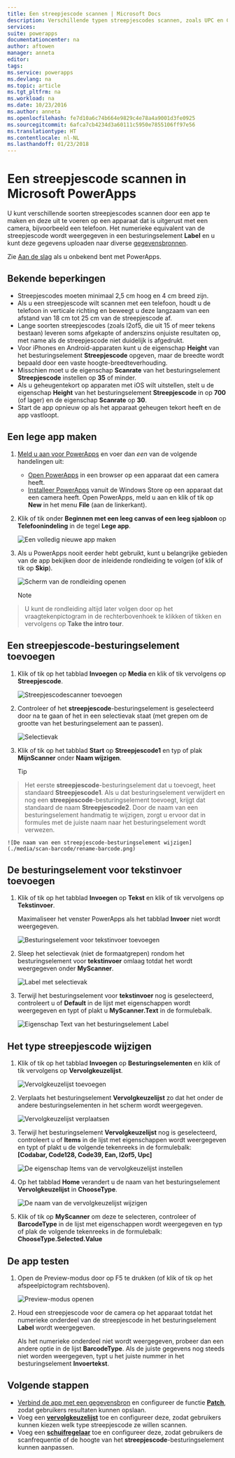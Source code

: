 ```yaml
---
title: Een streepjescode scannen | Microsoft Docs
description: Verschillende typen streepjescodes scannen, zoals UPC en Codabar
services: 
suite: powerapps
documentationcenter: na
author: aftowen
manager: anneta
editor: 
tags: 
ms.service: powerapps
ms.devlang: na
ms.topic: article
ms.tgt_pltfrm: na
ms.workload: na
ms.date: 10/23/2016
ms.author: anneta
ms.openlocfilehash: fe7d10a6c74b664e9829c4e78a4a9001d3fe0925
ms.sourcegitcommit: 6afca7cb4234d3a60111c5950e7855106ff97e56
ms.translationtype: HT
ms.contentlocale: nl-NL
ms.lasthandoff: 01/23/2018
---
```

# <a name="scan-a-barcode-in-microsoft-powerapps"></a>Een streepjescode scannen in Microsoft PowerApps
U kunt verschillende soorten streepjescodes scannen door een app te maken en deze uit te voeren op een apparaat dat is uitgerust met een camera, bijvoorbeeld een telefoon. Het numerieke equivalent van de streepjescode wordt weergegeven in een besturingselement **Label** en u kunt deze gegevens uploaden naar diverse [gegevensbronnen](connections-list.md).

Zie [Aan de slag](getting-started.md) als u onbekend bent met PowerApps.

## <a name="known-limitations"></a>Bekende beperkingen
* Streepjescodes moeten minimaal 2,5 cm hoog en 4 cm breed zijn.
* Als u een streepjescode wilt scannen met een telefoon, houdt u de telefoon in verticale richting en beweegt u deze langzaam van een afstand van 18 cm tot 25 cm van de streepjescode af.
* Lange soorten streepjescodes (zoals I2of5, die uit 15 of meer tekens bestaan) leveren soms afgekapte of anderszins onjuiste resultaten op, met name als de streepjescode niet duidelijk is afgedrukt.
* Voor iPhones en Android-apparaten kunt u de eigenschap **Height** van het besturingselement **Streepjescode** opgeven, maar de breedte wordt bepaald door een vaste hoogte-breedteverhouding.
* Misschien moet u de eigenschap **Scanrate** van het besturingselement **Streepjescode** instellen op **35** of minder.
* Als u geheugentekort op apparaten met iOS wilt uitstellen, stelt u de eigenschap **Height** van het besturingselement **Streepjescode** in op **700** (of lager) en de eigenschap **Scanrate** op **30**.
* Start de app opnieuw op als het apparaat geheugen tekort heeft en de app vastloopt.

## <a name="create-a-blank-app"></a>Een lege app maken
1. [Meld u aan voor PowerApps](signup-for-powerapps.md) en voer dan *een* van de volgende handelingen uit:

   * [Open PowerApps](https://create.powerapps.com/api/start) in een browser op een apparaat dat een camera heeft.
   * [Installeer PowerApps](http://aka.ms/powerappsinstall) vanuit de Windows Store op een apparaat dat een camera heeft. Open PowerApps, meld u aan en klik of tik op **New** in het menu **File** (aan de linkerkant).

2. Klik of tik onder **Beginnen met een leeg canvas of een leeg sjabloon** op **Telefoonindeling** in de tegel **Lege app**.

    ![Een volledig nieuwe app maken](./media/scan-barcode/create-from-blank.png)

3. Als u PowerApps nooit eerder hebt gebruikt, kunt u belangrijke gebieden van de app bekijken door de inleidende rondleiding te volgen (of klik of tik op **Skip**).

    ![Scherm van de rondleiding openen](./media/scan-barcode/quick-tour.png)

    > [!NOTE]
> U kunt de rondleiding altijd later volgen door op het vraagtekenpictogram in de rechterbovenhoek te klikken of tikken en vervolgens op **Take the intro tour**.

## <a name="add-a-barcode-control"></a>Een streepjescode-besturingselement toevoegen
1. Klik of tik op het tabblad **Invoegen** op **Media** en klik of tik vervolgens op **Streepjescode**.

    ![Streepjescodescanner toevoegen](./media/scan-barcode/add-scanner.png)

2. Controleer of het **streepjescode**-besturingselement is geselecteerd door na te gaan of het in een selectievak staat (met grepen om de grootte van het besturingselement aan te passen).

    ![Selectievak](./media/scan-barcode/selection-box.png)

3. Klik of tik op het tabblad **Start** op **Streepjescode1** en typ of plak **MijnScanner** onder **Naam wijzigen**.

    > [!TIP]
> Het eerste **streepjescode**-besturingselement dat u toevoegt, heet standaard **Streepjescode1**. Als u dat besturingselement verwijdert en nog een **streepjescode**-besturingselement toevoegt, krijgt dat standaard de naam **Streepjescode2**. Door de naam van een besturingselement handmatig te wijzigen, zorgt u ervoor dat in formules met de juiste naam naar het besturingselement wordt verwezen.

    ![De naam van een streepjescode-besturingselement wijzigen](./media/scan-barcode/rename-barcode.png)

## <a name="add-a-text-input-control"></a>De besturingselement voor tekstinvoer toevoegen
1. Klik of tik op het tabblad **Invoegen** op **Tekst** en klik of tik vervolgens op **Tekstinvoer**.

    Maximaliseer het venster PowerApps als het tabblad **Invoer** niet wordt weergegeven.

    ![Besturingselement voor tekstinvoer toevoegen](./media/scan-barcode/add-text-input.png)

2. Sleep het selectievak (niet de formaatgrepen) rondom het besturingselement voor **tekstinvoer** omlaag totdat het wordt weergegeven onder **MyScanner**.

    ![Label met selectievak](./media/scan-barcode/move-input-text.png)

3. Terwijl het besturingselement voor **tekstinvoer** nog is geselecteerd, controleert u of **Default** in de lijst met eigenschappen wordt weergegeven en typt of plakt u **MyScanner.Text** in de formulebalk.

    ![Eigenschap Text van het besturingselement Label](./media/scan-barcode/default-text.png)

## <a name="change-the-barcode-type"></a>Het type streepjescode wijzigen
1. Klik of tik op het tabblad **Invoegen** op **Besturingselementen** en klik of tik vervolgens op **Vervolgkeuzelijst**.

    ![Vervolgkeuzelijst toevoegen](./media/scan-barcode/insert-dropdown.png)

2. Verplaats het besturingselement **Vervolgkeuzelijst** zo dat het onder de andere besturingselementen in het scherm wordt weergegeven.

    ![Vervolgkeuzelijst verplaatsen](./media/scan-barcode/move-dropdown.png)

3. Terwijl het besturingselement **Vervolgkeuzelijst** nog is geselecteerd, controleert u of **Items** in de lijst met eigenschappen wordt weergegeven en typt of plakt u de volgende tekenreeks in de formulebalk:<br>
    **[Codabar, Code128, Code39, Ean, I2of5, Upc]**

    ![De eigenschap Items van de vervolgkeuzelijst instellen](./media/scan-barcode/items-property.png)

4. Op het tabblad **Home** verandert u de naam van het besturingselement **Vervolgkeuzelijst** in **ChooseType**.

    ![De naam van de vervolgkeuzelijst wijzigen](./media/scan-barcode/rename-dropdown.png)

5. Klik of tik op **MyScanner** om deze te selecteren, controleer of **BarcodeType** in de lijst met eigenschappen wordt weergegeven en typ of plak de volgende tekenreeks in de formulebalk:<br>
    **ChooseType.Selected.Value**

## <a name="test-the-app"></a>De app testen
1. Open de Preview-modus door op F5 te drukken (of klik of tik op het afspeelpictogram rechtsboven).

    ![Preview-modus openen](./media/scan-barcode/open-preview.png)

2. Houd een streepjescode voor de camera op het apparaat totdat het numerieke onderdeel van de streepjescode in het besturingselement **Label** wordt weergegeven.

    Als het numerieke onderdeel niet wordt weergegeven, probeer dan een andere optie in de lijst **BarcodeType**. Als de juiste gegevens nog steeds niet worden weergegeven, typt u het juiste nummer in het besturingselement **Invoertekst**.

## <a name="next-steps"></a>Volgende stappen
* [Verbind de app met een gegevensbron](add-data-connection.md) en configureer de functie **[Patch](functions/function-patch.md)**, zodat gebruikers resultaten kunnen opslaan.
* Voeg een **[vervolgkeuzelijst](controls/control-drop-down.md)** toe en configureer deze, zodat gebruikers kunnen kiezen welk type streepjescode ze willen scannen.
* Voeg een **[schuifregelaar](controls/control-slider.md)** toe en configureer deze, zodat gebruikers de scanfrequentie of de hoogte van het **streepjescode**-besturingselement kunnen aanpassen.
